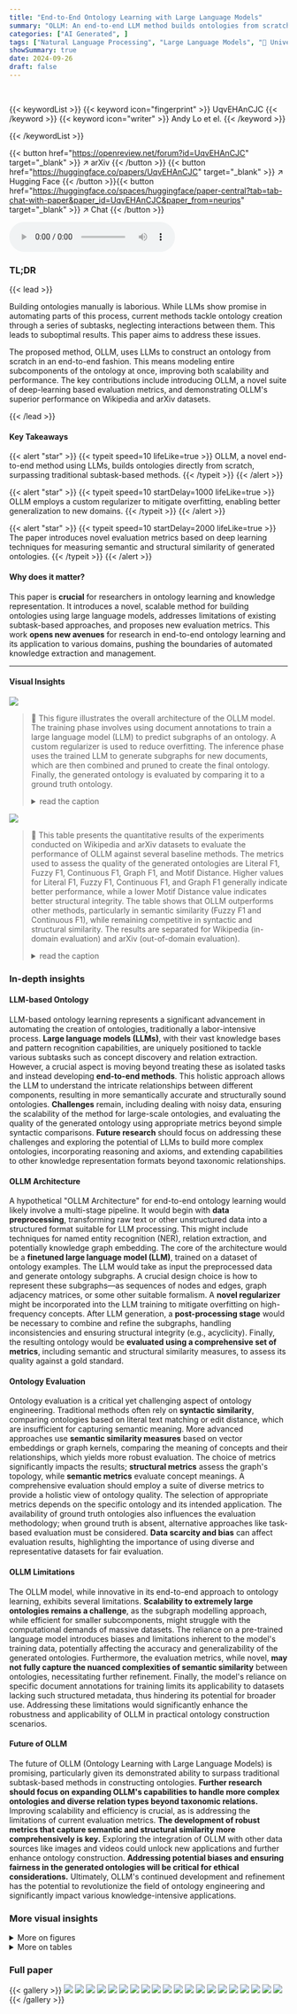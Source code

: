 ```yaml
---
title: "End-to-End Ontology Learning with Large Language Models"
summary: "OLLM: An end-to-end LLM method builds ontologies from scratch, outperforming subtask approaches and improving semantic accuracy with novel evaluation metrics."
categories: ["AI Generated", ]
tags: ["Natural Language Processing", "Large Language Models", "🏢 University of Cambridge",]
showSummary: true
date: 2024-09-26
draft: false
---
```


<br>

{{< keywordList >}}
{{< keyword icon="fingerprint" >}} UqvEHAnCJC {{< /keyword >}}
{{< keyword icon="writer" >}} Andy Lo et el. {{< /keyword >}}
 
{{< /keywordList >}}

{{< button href="https://openreview.net/forum?id=UqvEHAnCJC" target="_blank" >}}
↗ arXiv
{{< /button >}}
{{< button href="https://huggingface.co/papers/UqvEHAnCJC" target="_blank" >}}
↗ Hugging Face
{{< /button >}}{{< button href="https://huggingface.co/spaces/huggingface/paper-central?tab=tab-chat-with-paper&paper_id=UqvEHAnCJC&paper_from=neurips" target="_blank" >}}
↗ Chat
{{< /button >}}




<audio controls>
    <source src="https://ai-paper-reviewer.com/UqvEHAnCJC/podcast.wav" type="audio/wav">
    Your browser does not support the audio element.
</audio>


### TL;DR


{{< lead >}}

Building ontologies manually is laborious. While LLMs show promise in automating parts of this process, current methods tackle ontology creation through a series of subtasks, neglecting interactions between them. This leads to suboptimal results.  This paper aims to address these issues.

The proposed method, OLLM, uses LLMs to construct an ontology from scratch in an end-to-end fashion. This means modeling entire subcomponents of the ontology at once, improving both scalability and performance.  The key contributions include introducing OLLM, a novel suite of deep-learning based evaluation metrics, and demonstrating OLLM's superior performance on Wikipedia and arXiv datasets.

{{< /lead >}}


#### Key Takeaways

{{< alert "star" >}}
{{< typeit speed=10 lifeLike=true >}} OLLM, a novel end-to-end method using LLMs, builds ontologies directly from scratch, surpassing traditional subtask-based methods. {{< /typeit >}}
{{< /alert >}}

{{< alert "star" >}}
{{< typeit speed=10 startDelay=1000 lifeLike=true >}} OLLM employs a custom regularizer to mitigate overfitting, enabling better generalization to new domains. {{< /typeit >}}
{{< /alert >}}

{{< alert "star" >}}
{{< typeit speed=10 startDelay=2000 lifeLike=true >}} The paper introduces novel evaluation metrics based on deep learning techniques for measuring semantic and structural similarity of generated ontologies. {{< /typeit >}}
{{< /alert >}}

#### Why does it matter?
This paper is **crucial** for researchers in ontology learning and knowledge representation. It introduces a novel, scalable method for building ontologies using large language models, addresses limitations of existing subtask-based approaches, and proposes new evaluation metrics.  This work **opens new avenues** for research in end-to-end ontology learning and its application to various domains, pushing the boundaries of automated knowledge extraction and management.

------
#### Visual Insights



![](https://ai-paper-reviewer.com/UqvEHAnCJC/figures_1_1.jpg)

> 🔼 This figure illustrates the overall architecture of the OLLM model.  The training phase involves using document annotations to train a large language model (LLM) to predict subgraphs of an ontology. A custom regularizer is used to reduce overfitting.  The inference phase uses the trained LLM to generate subgraphs for new documents, which are then combined and pruned to create the final ontology. Finally, the generated ontology is evaluated by comparing it to a ground truth ontology.
> <details>
> <summary>read the caption</summary>
> Figure 1: OLLM: Using annotations of documents with their relevant concepts, we train an LLM to model relevant subgraphs of the target ontology with a custom regulariser. During inference, the generated subgraphs for each document are summed and pruned to give the final output ontology. For evaluation, we measure the similarity between the generated ontology and the ground truth.
> </details>





![](https://ai-paper-reviewer.com/UqvEHAnCJC/tables_8_1.jpg)

> 🔼 This table presents the quantitative results of the experiments conducted on Wikipedia and arXiv datasets to evaluate the performance of OLLM against several baseline methods.  The metrics used to assess the quality of the generated ontologies are Literal F1, Fuzzy F1, Continuous F1, Graph F1, and Motif Distance.  Higher values for Literal F1, Fuzzy F1, Continuous F1, and Graph F1 generally indicate better performance, while a lower Motif Distance value indicates better structural integrity. The table shows that OLLM outperforms other methods, particularly in semantic similarity (Fuzzy F1 and Continuous F1), while remaining competitive in syntactic and structural similarity. The results are separated for Wikipedia (in-domain evaluation) and arXiv (out-of-domain evaluation).
> <details>
> <summary>read the caption</summary>
> Table 1: Evaluation metrics of OLLM and baselines on Wikipedia and arXiv. OLLM performs particularly well in modelling semantics, and remains competitive syntactically and structurally.
> </details>





### In-depth insights


#### LLM-based Ontology
LLM-based ontology learning represents a significant advancement in automating the creation of ontologies, traditionally a labor-intensive process.  **Large language models (LLMs)**, with their vast knowledge bases and pattern recognition capabilities, are uniquely positioned to tackle various subtasks such as concept discovery and relation extraction.  However, a crucial aspect is moving beyond treating these as isolated tasks and instead developing **end-to-end methods**. This holistic approach allows the LLM to understand the intricate relationships between different components, resulting in more semantically accurate and structurally sound ontologies.  **Challenges** remain, including dealing with noisy data, ensuring the scalability of the method for large-scale ontologies, and evaluating the quality of the generated ontology using appropriate metrics beyond simple syntactic comparisons. **Future research** should focus on addressing these challenges and exploring the potential of LLMs to build more complex ontologies, incorporating reasoning and axioms, and extending capabilities to other knowledge representation formats beyond taxonomic relationships.

#### OLLM Architecture
A hypothetical "OLLM Architecture" for end-to-end ontology learning would likely involve a multi-stage pipeline.  It would begin with **data preprocessing**, transforming raw text or other unstructured data into a structured format suitable for LLM processing. This might include techniques for named entity recognition (NER), relation extraction, and potentially knowledge graph embedding. The core of the architecture would be a **finetuned large language model (LLM)**, trained on a dataset of ontology examples.  The LLM would take as input the preprocessed data and generate ontology subgraphs.  A crucial design choice is how to represent these subgraphs—as sequences of nodes and edges, graph adjacency matrices, or some other suitable formalism.  A **novel regularizer** might be incorporated into the LLM training to mitigate overfitting on high-frequency concepts.  After LLM generation, a **post-processing stage** would be necessary to combine and refine the subgraphs, handling inconsistencies and ensuring structural integrity (e.g., acyclicity).  Finally, the resulting ontology would be **evaluated using a comprehensive set of metrics**, including semantic and structural similarity measures, to assess its quality against a gold standard.

#### Ontology Evaluation
Ontology evaluation is a critical yet challenging aspect of ontology engineering.  Traditional methods often rely on **syntactic similarity**, comparing ontologies based on literal text matching or edit distance, which are insufficient for capturing semantic meaning.  More advanced approaches use **semantic similarity measures** based on vector embeddings or graph kernels, comparing the meaning of concepts and their relationships, which yields more robust evaluation. The choice of metrics significantly impacts the results; **structural metrics** assess the graph's topology, while **semantic metrics** evaluate concept meanings. A comprehensive evaluation should employ a suite of diverse metrics to provide a holistic view of ontology quality.  The selection of appropriate metrics depends on the specific ontology and its intended application. The availability of ground truth ontologies also influences the evaluation methodology; when ground truth is absent, alternative approaches like task-based evaluation must be considered. **Data scarcity and bias** can affect evaluation results, highlighting the importance of using diverse and representative datasets for fair evaluation.

#### OLLM Limitations
The OLLM model, while innovative in its end-to-end approach to ontology learning, exhibits several limitations.  **Scalability to extremely large ontologies remains a challenge**, as the subgraph modelling approach, while efficient for smaller subcomponents, might struggle with the computational demands of massive datasets.  The reliance on a pre-trained language model introduces biases and limitations inherent to the model's training data, potentially affecting the accuracy and generalizability of the generated ontologies.  Furthermore, the evaluation metrics, while novel, **may not fully capture the nuanced complexities of semantic similarity** between ontologies, necessitating further refinement.  Finally, the model's reliance on specific document annotations for training limits its applicability to datasets lacking such structured metadata, thus hindering its potential for broader use. Addressing these limitations would significantly enhance the robustness and applicability of OLLM in practical ontology construction scenarios.

#### Future of OLLM
The future of OLLM (Ontology Learning with Large Language Models) is promising, particularly given its demonstrated ability to surpass traditional subtask-based methods in constructing ontologies. **Further research should focus on expanding OLLM's capabilities to handle more complex ontologies and diverse relation types beyond taxonomic relations.**  Improving scalability and efficiency is crucial, as is addressing the limitations of current evaluation metrics.  **The development of robust metrics that capture semantic and structural similarity more comprehensively is key.**  Exploring the integration of OLLM with other data sources like images and videos could unlock new applications and further enhance ontology construction.  **Addressing potential biases and ensuring fairness in the generated ontologies will be critical for ethical considerations.**  Ultimately, OLLM's continued development and refinement has the potential to revolutionize the field of ontology engineering and significantly impact various knowledge-intensive applications.


### More visual insights

<details>
<summary>More on figures
</summary>


![](https://ai-paper-reviewer.com/UqvEHAnCJC/figures_3_1.jpg)

> 🔼 This figure shows the overall architecture of the OLLM model.  The training phase involves using document annotations and a custom regularizer to fine-tune a large language model (LLM).  During inference, the LLM generates subgraphs for each document.  These subgraphs are combined and then pruned to create the final ontology.  Finally, the generated ontology is evaluated by comparing it against a gold standard ontology.
> <details>
> <summary>read the caption</summary>
> Figure 1: OLLM: Using annotations of documents with their relevant concepts, we train an LLM to model relevant subgraphs of the target ontology with a custom regulariser. During inference, the generated subgraphs for each document are summed and pruned to give the final output ontology. For evaluation, we measure the similarity between the generated ontology and the ground truth.
> </details>



![](https://ai-paper-reviewer.com/UqvEHAnCJC/figures_4_1.jpg)

> 🔼 The figure shows the number of overlapping concepts among the train, validation, and test sets for both the Wikipedia and arXiv datasets.  It illustrates the data split strategy used to prevent data leakage, ensuring that the test set contains unseen concepts and relations.  The Venn diagrams visually represent the number of concepts unique to each set and the number shared between them.
> <details>
> <summary>read the caption</summary>
> Figure 3: Intersection of concepts among the train, validation and test splits of the datasets.
> </details>



![](https://ai-paper-reviewer.com/UqvEHAnCJC/figures_6_1.jpg)

> 🔼 This figure compares the per-token loss on a test set example for two models: one trained with a custom masked loss objective and another trained without it. The stronger red color indicates a higher cross-entropy loss.  The figure highlights that the masked loss objective helps improve generalization on high-level relations while maintaining performance on lower-level relations. This is achieved by selectively masking the loss contributions from high-frequency concepts during training, thereby preventing overfitting.
> <details>
> <summary>read the caption</summary>
> Figure 4: Per token loss on a test set example of the final model trained with and without the custom masked loss objective. A stronger red colour represents a higher cross-entropy loss. Within the top-level concepts (children of the root) shown here, “Culture” and “Humanities” are in the training set while others are not. Using the masked loss objective improves generalisation on the high-level relations (e.g., “Main topic classifications” → “Academic disciplines”) while maintaining performance on lower-level relations.
> </details>



![](https://ai-paper-reviewer.com/UqvEHAnCJC/figures_14_1.jpg)

> 🔼 This figure illustrates the overall pipeline of the OLLM model.  It shows how the model is trained using document annotations and a custom regularizer to learn subgraphs of an ontology. During inference, the model generates subgraphs for each document, these are then combined and pruned to produce the final ontology.  The model's performance is evaluated by comparing the generated ontology to a ground truth ontology.
> <details>
> <summary>read the caption</summary>
> Figure 1: OLLM: Using annotations of documents with their relevant concepts, we train an LLM to model relevant subgraphs of the target ontology with a custom regulariser. During inference, the generated subgraphs for each document are summed and pruned to give the final output ontology. For evaluation, we measure the similarity between the generated ontology and the ground truth.
> </details>



![](https://ai-paper-reviewer.com/UqvEHAnCJC/figures_16_1.jpg)

> 🔼 This figure illustrates the overall architecture of the OLLM model.  It shows the training phase where an LLM is fine-tuned using document annotations and a custom regularizer to learn relevant subgraphs of the target ontology. The inference phase depicts how these subgraphs are combined and pruned to generate the final ontology. Finally, it highlights the evaluation process, comparing the generated ontology to a gold standard for quality assessment.
> <details>
> <summary>read the caption</summary>
> Figure 1: OLLM: Using annotations of documents with their relevant concepts, we train an LLM to model relevant subgraphs of the target ontology with a custom regulariser. During inference, the generated subgraphs for each document are summed and pruned to give the final output ontology. For evaluation, we measure the similarity between the generated ontology and the ground truth.
> </details>



![](https://ai-paper-reviewer.com/UqvEHAnCJC/figures_18_1.jpg)

> 🔼 This figure illustrates the overall architecture of OLLM, an end-to-end ontology learning method.  The training process involves using document annotations to train a large language model (LLM) to create subgraphs of an ontology.  A custom regulariser helps prevent overfitting. During inference, these subgraphs are combined and refined to produce a complete ontology, which is then evaluated against a gold standard ontology for accuracy. The diagram clearly shows the input (dataset), the training and inference stages, and the output (ontology).
> <details>
> <summary>read the caption</summary>
> Figure 1: OLLM: Using annotations of documents with their relevant concepts, we train an LLM to model relevant subgraphs of the target ontology with a custom regulariser. During inference, the generated subgraphs for each document are summed and pruned to give the final output ontology. For evaluation, we measure the similarity between the generated ontology and the ground truth.
> </details>



![](https://ai-paper-reviewer.com/UqvEHAnCJC/figures_18_2.jpg)

> 🔼 This figure illustrates the overall architecture of the OLLM model.  It shows the training phase, where an LLM is trained on document-concept annotations using a custom regularizer to prevent overfitting.  The inference phase shows how the model generates ontology subgraphs for each document, which are then combined and pruned to create the final ontology.  Finally, the evaluation phase shows how the generated ontology is compared to a ground truth ontology for assessing its quality.
> <details>
> <summary>read the caption</summary>
> Figure 1: OLLM: Using annotations of documents with their relevant concepts, we train an LLM to model relevant subgraphs of the target ontology with a custom regulariser. During inference, the generated subgraphs for each document are summed and pruned to give the final output ontology. For evaluation, we measure the similarity between the generated ontology and the ground truth.
> </details>



![](https://ai-paper-reviewer.com/UqvEHAnCJC/figures_19_1.jpg)

> 🔼 This figure visualizes the node matching results from the Graph F1 metric, comparing an ontology generated by the OLLM model against a ground truth ontology.  The color-coding and opacity of the edges represent the similarity scores between matched nodes, providing a visual representation of the semantic relationships between the two ontologies. The layout highlights the clustering of similar concepts (Mathematics, Biology, and Economics) in both ontologies, demonstrating a high degree of semantic alignment.
> <details>
> <summary>read the caption</summary>
> Figure 9: Highest scoring node matching from the Graph F1 metric between the ontology generated by OLLM (teal) and the ground truth ontology (black). The matching between nodes is shown in red, where the opacity of the edge indicates the similarity score (weaker links are more transparent). Visually, the matching defines a clear alignment of the two graphs: from the centre to the left we have the Mathematics-related concepts; at the top right we have Biology-related concepts; and at the bottom right we have Economics-related concepts.
> </details>



![](https://ai-paper-reviewer.com/UqvEHAnCJC/figures_20_1.jpg)

> 🔼 This figure visualizes the node matching results from the Graph F1 metric, which measures the semantic similarity between the ontology generated by the OLLM model and the ground truth ontology.  Nodes are represented as circles, with teal representing nodes from the OLLM ontology and black representing nodes from the ground truth.  The thickness and opacity of the edges connecting the nodes indicate the similarity score, with thicker, more opaque edges suggesting higher similarity.  The layout of the graph visually demonstrates a high degree of semantic alignment between the two ontologies, grouping related concepts together (e.g., Mathematics, Biology, Economics).
> <details>
> <summary>read the caption</summary>
> Figure 9: Highest scoring node matching from the Graph F1 metric between the ontology generated by OLLM (teal) and the ground truth ontology (black). The matching between nodes is shown in red, where the opacity of the edge indicates the similarity score (weaker links are more transparent). Visually, the matching defines a clear alignment of the two graphs: from the centre to the left we have the Mathematics-related concepts; at the top right we have Biology-related concepts; and at the bottom right we have Economics-related concepts.
> </details>



![](https://ai-paper-reviewer.com/UqvEHAnCJC/figures_21_1.jpg)

> 🔼 This figure visualizes sub-ontologies generated by the OLLM model for three different Wikipedia topics: Biology, Language Policy, and Mathematical Structures. Each sub-ontology is a directed acyclic graph where nodes represent concepts and edges represent taxonomic relationships (is-a or is-subclass-of). The visualization helps to understand the model's ability to capture the hierarchical structure and semantic relationships within a domain. The color-coding of the edges might indicate the source of the relationships (e.g., training data, test data, or newly generated relationships).
> <details>
> <summary>read the caption</summary>
> Figure 11: Sub-ontologies for Wikipedia generated by OLLM, centred on various topics.
> </details>



![](https://ai-paper-reviewer.com/UqvEHAnCJC/figures_21_2.jpg)

> 🔼 This figure visualizes sub-ontologies generated by the OLLM model for three different topics from Wikipedia: Biology, Language Policy, and Mathematical Structures. Each sub-ontology is a subgraph of the larger Wikipedia ontology, showing a focused section of the knowledge structure.  The visualization helps to understand how OLLM organizes concepts and relationships within specific domains, demonstrating the model's ability to create semantically meaningful and structurally coherent ontologies.
> <details>
> <summary>read the caption</summary>
> Figure 11: Sub-ontologies for Wikipedia generated by OLLM, centred on various topics.
> </details>



![](https://ai-paper-reviewer.com/UqvEHAnCJC/figures_22_1.jpg)

> 🔼 This figure shows the pipeline of the OLLM model.  The model takes as input a dataset of documents annotated with relevant concepts.  It uses a large language model (LLM) fine-tuned with a custom regularizer to generate subgraphs representing parts of the target ontology. These subgraphs are then combined and pruned to produce the final ontology. The ontology's quality is assessed by comparing it to a gold standard ontology.
> <details>
> <summary>read the caption</summary>
> Figure 1: OLLM: Using annotations of documents with their relevant concepts, we train an LLM to model relevant subgraphs of the target ontology with a custom regulariser. During inference, the generated subgraphs for each document are summed and pruned to give the final output ontology. For evaluation, we measure the similarity between the generated ontology and the ground truth.
> </details>



![](https://ai-paper-reviewer.com/UqvEHAnCJC/figures_22_2.jpg)

> 🔼 This figure shows the overall architecture of the OLLM model. It consists of a training phase where an LLM is fine-tuned using document annotations and a custom regularizer to predict relevant subgraphs of an ontology.  In the inference phase, these subgraphs are combined and pruned to form the final ontology. The process concludes with a gold standard evaluation measuring the similarity between the generated and ground truth ontologies.
> <details>
> <summary>read the caption</summary>
> Figure 1: OLLM: Using annotations of documents with their relevant concepts, we train an LLM to model relevant subgraphs of the target ontology with a custom regulariser. During inference, the generated subgraphs for each document are summed and pruned to give the final output ontology. For evaluation, we measure the similarity between the generated ontology and the ground truth.
> </details>



![](https://ai-paper-reviewer.com/UqvEHAnCJC/figures_22_3.jpg)

> 🔼 This figure visualizes the node matching results from the Graph F1 metric, which measures the semantic similarity between the ontology generated by OLLM and the ground truth ontology.  Nodes are color-coded (teal for OLLM, black for ground truth) and edges representing matches are shown in red, with transparency indicating the strength of the match (higher transparency = weaker match). The layout visually demonstrates strong alignment of semantically similar concepts between the generated and ground truth ontologies, grouped by mathematical, biological, and economic themes.
> <details>
> <summary>read the caption</summary>
> Figure 9: Highest scoring node matching from the Graph F1 metric between the ontology generated by OLLM (teal) and the ground truth ontology (black). The matching between nodes is shown in red, where the opacity of the edge indicates the similarity score (weaker links are more transparent). Visually, the matching defines a clear alignment of the two graphs: from the centre to the left we have the Mathematics-related concepts; at the top right we have Biology-related concepts; and at the bottom right we have Economics-related concepts.
> </details>



![](https://ai-paper-reviewer.com/UqvEHAnCJC/figures_23_1.jpg)

> 🔼 This figure visualizes sub-ontologies generated by the Memorisation method for Wikipedia. Three different topics are shown: Artificial objects, Fraud, and Nature and religion. Each sub-ontology is a subgraph, representing a portion of the larger Wikipedia ontology. The nodes represent concepts, and the edges represent taxonomic relationships between them. The figure provides a qualitative assessment of the Memorisation method's ability to capture semantic relationships within the data.
> <details>
> <summary>read the caption</summary>
> Figure 13: Sub-ontologies for Wikipedia generated by Memorisation, centred on various topics.
> </details>



![](https://ai-paper-reviewer.com/UqvEHAnCJC/figures_23_2.jpg)

> 🔼 This figure visualizes sub-ontologies generated by the Memorisation baseline method for three different Wikipedia topics: Artificial objects, Fraud, and Nature and religion. Each sub-ontology is represented as a graph where nodes represent concepts and edges represent taxonomic relations. The graphs illustrate how the model connects various concepts within a specific topic, demonstrating its ability to identify and link related themes.
> <details>
> <summary>read the caption</summary>
> Figure 13: Sub-ontologies for Wikipedia generated by Memorisation, centred on various topics.
> </details>



![](https://ai-paper-reviewer.com/UqvEHAnCJC/figures_23_3.jpg)

> 🔼 This figure visualizes sub-ontologies generated by the Memorisation baseline method for Wikipedia, focusing on three different central topics: Artificial Objects, Fraud, and Nature and Religion. Each sub-ontology shows a subgraph of the Wikipedia category graph, illustrating the relationships between various concepts related to the central topic.  The figure highlights the structural differences in the ontologies produced by different methods, particularly revealing oversimplification or poor organization in the Memorisation-generated ontologies.
> <details>
> <summary>read the caption</summary>
> Figure 13: Sub-ontologies for Wikipedia generated by Memorisation, centred on various topics.
> </details>



![](https://ai-paper-reviewer.com/UqvEHAnCJC/figures_24_1.jpg)

> 🔼 This figure illustrates the overall pipeline of the OLLM model.  The training phase involves using annotated documents (linking documents to relevant concepts) to fine-tune a large language model (LLM). A custom regularizer is employed to mitigate overfitting. During inference, the LLM generates subgraphs representing portions of the target ontology for each input document. These subgraphs are then combined and refined through a pruning process to create the final ontology.  The model's performance is assessed by comparing the generated ontology to a ground truth ontology.
> <details>
> <summary>read the caption</summary>
> Figure 1: OLLM: Using annotations of documents with their relevant concepts, we train an LLM to model relevant subgraphs of the target ontology with a custom regulariser. During inference, the generated subgraphs for each document are summed and pruned to give the final output ontology. For evaluation, we measure the similarity between the generated ontology and the ground truth.
> </details>



![](https://ai-paper-reviewer.com/UqvEHAnCJC/figures_25_1.jpg)

> 🔼 This figure visualizes sub-ontologies generated by the Hearst method for three different Wikipedia topics: Drugs, Government, and Society. Each sub-ontology is represented as a graph where nodes represent concepts and edges represent taxonomic relationships. The graphs show how the Hearst method organizes concepts within these topics, highlighting the hierarchical relationships and connections between concepts.
> <details>
> <summary>read the caption</summary>
> Figure 14: Sub-ontologies for Wikipedia generated by Hearst, centred on various topics.
> </details>



![](https://ai-paper-reviewer.com/UqvEHAnCJC/figures_25_2.jpg)

> 🔼 This figure visualizes sub-ontologies generated by the Hearst method for three different Wikipedia topics: Drugs, Government, and Society. Each sub-ontology is a graph where nodes represent concepts and edges represent taxonomic relationships.  The visualization helps to understand the structure and relationships between concepts within each topic as identified by the Hearst pattern-based ontology learning method.  The visualization shows differences in the structure and organization of concepts across these different topics.
> <details>
> <summary>read the caption</summary>
> Figure 14: Sub-ontologies for Wikipedia generated by Hearst, centred on various topics.
> </details>



![](https://ai-paper-reviewer.com/UqvEHAnCJC/figures_25_3.jpg)

> 🔼 This figure visualizes sub-ontologies generated by the REBEL model for various Wikipedia topics.  Each sub-ontology is a graph where nodes represent concepts and edges represent relationships. The graphs illustrate the model's ability to generate structural relationships between concepts related to different themes such as 'Elections', 'Money', and 'Vocal music'. The visualization helps in understanding the model's performance in capturing hierarchical relationships between related concepts within a domain.
> <details>
> <summary>read the caption</summary>
> Figure 15: Sub-ontologies for Wikipedia generated by REBEL, centred on various topics.
> </details>



![](https://ai-paper-reviewer.com/UqvEHAnCJC/figures_26_1.jpg)

> 🔼 This figure illustrates the overall architecture of the OLLM model.  The training phase involves using document annotations and a custom regulariser to fine-tune a large language model (LLM). This LLM learns to generate subgraphs representing parts of the target ontology.  During inference, these subgraphs are combined and refined to produce a complete ontology. Finally, the quality of the generated ontology is assessed by comparing it against a gold standard ontology.
> <details>
> <summary>read the caption</summary>
> Figure 1: OLLM: Using annotations of documents with their relevant concepts, we train an LLM to model relevant subgraphs of the target ontology with a custom regulariser. During inference, the generated subgraphs for each document are summed and pruned to give the final output ontology. For evaluation, we measure the similarity between the generated ontology and the ground truth.
> </details>



![](https://ai-paper-reviewer.com/UqvEHAnCJC/figures_26_2.jpg)

> 🔼 This figure illustrates the overall pipeline of the OLLM model.  It starts with a dataset containing documents annotated with relevant concepts. An LLM is trained on this data using a mask-regularised loss function to learn how to generate subgraphs (parts) of the target ontology. During inference, these generated subgraphs are combined and pruned using a sum and prune step to produce the final predicted ontology. The model's performance is then evaluated by comparing the generated ontology to a gold standard ground truth ontology.  The diagram highlights the training, inference, and evaluation phases of the model.
> <details>
> <summary>read the caption</summary>
> Figure 1: OLLM: Using annotations of documents with their relevant concepts, we train an LLM to model relevant subgraphs of the target ontology with a custom regulariser. During inference, the generated subgraphs for each document are summed and pruned to give the final output ontology. For evaluation, we measure the similarity between the generated ontology and the ground truth.
> </details>



![](https://ai-paper-reviewer.com/UqvEHAnCJC/figures_26_3.jpg)

> 🔼 This figure illustrates the overall architecture of the OLLM model.  The training phase involves using document annotations (linking documents to concepts) to train a large language model (LLM).  A custom regularizer is used during training to prevent overfitting. In the inference phase, the LLM generates subgraphs for each document, which are then combined and refined using a pruning process.  Finally, the generated ontology is evaluated against a ground truth ontology to assess its quality.
> <details>
> <summary>read the caption</summary>
> Figure 1: OLLM: Using annotations of documents with their relevant concepts, we train an LLM to model relevant subgraphs of the target ontology with a custom regulariser. During inference, the generated subgraphs for each document are summed and pruned to give the final output ontology. For evaluation, we measure the similarity between the generated ontology and the ground truth.
> </details>



![](https://ai-paper-reviewer.com/UqvEHAnCJC/figures_27_1.jpg)

> 🔼 This figure illustrates the overall pipeline of the OLLM model.  It starts with a dataset of documents annotated with relevant concepts. These are used to train a Large Language Model (LLM) to generate subgraphs representing parts of the target ontology.  A custom regulariser helps prevent overfitting.  During inference, the LLM produces subgraphs for new documents. These subgraphs are combined and pruned to create the final ontology. Finally, the generated ontology is evaluated by comparing it to a ground truth ontology.
> <details>
> <summary>read the caption</summary>
> Figure 1: OLLM: Using annotations of documents with their relevant concepts, we train an LLM to model relevant subgraphs of the target ontology with a custom regulariser. During inference, the generated subgraphs for each document are summed and pruned to give the final output ontology. For evaluation, we measure the similarity between the generated ontology and the ground truth.
> </details>



![](https://ai-paper-reviewer.com/UqvEHAnCJC/figures_27_2.jpg)

> 🔼 This figure shows the overall architecture of the OLLM model.  It takes as input a dataset consisting of documents annotated with relevant concepts. An LLM is then fine-tuned using a custom regulariser (to reduce overfitting), which learns to map documents to relevant subgraphs of the target ontology. During inference, these subgraphs are aggregated and pruned using a simple process, resulting in the final predicted ontology. Finally, the model is evaluated by comparing this predicted ontology with a ground truth ontology.
> <details>
> <summary>read the caption</summary>
> Figure 1: OLLM: Using annotations of documents with their relevant concepts, we train an LLM to model relevant subgraphs of the target ontology with a custom regulariser. During inference, the generated subgraphs for each document are summed and pruned to give the final output ontology. For evaluation, we measure the similarity between the generated ontology and the ground truth.
> </details>



![](https://ai-paper-reviewer.com/UqvEHAnCJC/figures_27_3.jpg)

> 🔼 This figure visualizes sub-ontologies generated by the One-shot method on Wikipedia.  Three different topics are shown: Athletics, Legal Studies, and Physiology. Each sub-ontology is a small subgraph of the overall Wikipedia category graph, showing the relationships between the concepts within a specific domain. The visualization shows the hierarchical structure of the ontologies with the concepts and taxonomic relations between them. The edges are colored red to indicate the connections identified by the model, showcasing the structure and the relationships that the One-shot approach has learned.
> <details>
> <summary>read the caption</summary>
> Figure 17: Sub-ontologies for Wikipedia generated by One-shot, centred on various topics.
> </details>



![](https://ai-paper-reviewer.com/UqvEHAnCJC/figures_28_1.jpg)

> 🔼 This figure visualizes sub-ontologies generated by the Three-shot method for Wikipedia.  Three examples are shown, focusing on 'Aerospace technology', 'Artificial intelligence and machine learning', and 'Elections'. Each sub-ontology is a directed graph where nodes represent concepts and edges represent taxonomic relations. The graphs illustrate how the Three-shot method structures concepts within these domains, revealing the hierarchical relationships and connections between various terms. The visualization helps to understand the model's ability to capture semantic relationships and the overall structure of generated ontologies.
> <details>
> <summary>read the caption</summary>
> Figure 18: Sub-ontologies for Wikipedia generated by Three-shot, centred on various topics.
> </details>



![](https://ai-paper-reviewer.com/UqvEHAnCJC/figures_28_2.jpg)

> 🔼 This figure illustrates the overall pipeline of the OLLM model.  The training phase involves using document annotations and a custom regularizer to fine-tune a large language model (LLM) to generate relevant subgraphs of a target ontology. In the inference phase, these subgraphs are combined and refined to produce the final ontology. Finally, the model evaluates the generated ontology by comparing it to a ground truth ontology.
> <details>
> <summary>read the caption</summary>
> Figure 1: OLLM: Using annotations of documents with their relevant concepts, we train an LLM to model relevant subgraphs of the target ontology with a custom regulariser. During inference, the generated subgraphs for each document are summed and pruned to give the final output ontology. For evaluation, we measure the similarity between the generated ontology and the ground truth.
> </details>



![](https://ai-paper-reviewer.com/UqvEHAnCJC/figures_28_3.jpg)

> 🔼 This figure illustrates the overall architecture of the OLLM model. It shows how the model is trained using document annotations and a custom regularizer to generate subgraphs representing parts of the target ontology.  During inference, these subgraphs are combined and refined to create the final ontology. The evaluation process compares the generated ontology to a ground truth ontology to assess its quality.
> <details>
> <summary>read the caption</summary>
> Figure 1: OLLM: Using annotations of documents with their relevant concepts, we train an LLM to model relevant subgraphs of the target ontology with a custom regulariser. During inference, the generated subgraphs for each document are summed and pruned to give the final output ontology. For evaluation, we measure the similarity between the generated ontology and the ground truth.
> </details>



![](https://ai-paper-reviewer.com/UqvEHAnCJC/figures_29_1.jpg)

> 🔼 This figure visualizes the node matching results from the Graph F1 metric, which measures the semantic similarity between the generated ontology by OLLM and the ground truth ontology.  The color intensity of the edges indicates the strength of the match between nodes.  The visual layout shows a clear alignment of semantically similar concepts in both ontologies, highlighting the effectiveness of the OLLM model.
> <details>
> <summary>read the caption</summary>
> Figure 9: Highest scoring node matching from the Graph F1 metric between the ontology generated by OLLM (teal) and the ground truth ontology (black). The matching between nodes is shown in red, where the opacity of the edge indicates the similarity score (weaker links are more transparent). Visually, the matching defines a clear alignment of the two graphs: from the centre to the left we have the Mathematics-related concepts; at the top right we have Biology-related concepts; and at the bottom right we have Economics-related concepts.
> </details>



![](https://ai-paper-reviewer.com/UqvEHAnCJC/figures_30_1.jpg)

> 🔼 This figure illustrates the overall pipeline of the OLLM model.  The training phase involves using document annotations to train a large language model (LLM) on relevant subgraphs of the target ontology.  A custom regularizer is used to mitigate overfitting. During inference, the LLM generates subgraphs for each document, which are combined and pruned to form the final ontology.  The evaluation process compares this generated ontology to a ground truth ontology.
> <details>
> <summary>read the caption</summary>
> Figure 1: OLLM: Using annotations of documents with their relevant concepts, we train an LLM to model relevant subgraphs of the target ontology with a custom regulariser. During inference, the generated subgraphs for each document are summed and pruned to give the final output ontology. For evaluation, we measure the similarity between the generated ontology and the ground truth.
> </details>



![](https://ai-paper-reviewer.com/UqvEHAnCJC/figures_30_2.jpg)

> 🔼 This figure visualizes the node matching results from the Graph F1 metric, a method used to evaluate the similarity between the ontology generated by the OLLM model and the ground truth ontology. The visualization uses color-coding and opacity to represent the strength of the matches, providing a clear visual representation of the semantic similarity between the two ontologies.  The layout of the matched nodes intuitively groups related concepts together (Mathematics on the left, Biology on the top right, and Economics on the bottom right).
> <details>
> <summary>read the caption</summary>
> Figure 9: Highest scoring node matching from the Graph F1 metric between the ontology generated by OLLM (teal) and the ground truth ontology (black). The matching between nodes is shown in red, where the opacity of the edge indicates the similarity score (weaker links are more transparent). Visually, the matching defines a clear alignment of the two graphs: from the centre to the left we have the Mathematics-related concepts; at the top right we have Biology-related concepts; and at the bottom right we have Economics-related concepts.
> </details>



![](https://ai-paper-reviewer.com/UqvEHAnCJC/figures_31_1.jpg)

> 🔼 This figure illustrates the overall architecture of the OLLM model.  It shows the training phase where an LLM is fine-tuned using document annotations and a custom regularizer to learn subgraphs of the target ontology. The inference phase depicts how the model generates subgraphs for each document, which are then combined and pruned to form the final ontology.  Finally, the evaluation process assesses the similarity between the generated ontology and the ground truth.
> <details>
> <summary>read the caption</summary>
> Figure 1: OLLM: Using annotations of documents with their relevant concepts, we train an LLM to model relevant subgraphs of the target ontology with a custom regulariser. During inference, the generated subgraphs for each document are summed and pruned to give the final output ontology. For evaluation, we measure the similarity between the generated ontology and the ground truth.
> </details>



![](https://ai-paper-reviewer.com/UqvEHAnCJC/figures_32_1.jpg)

> 🔼 This figure visualizes the node matching results from the Graph F1 metric, comparing the ontology generated by the OLLM model to the ground truth ontology.  Nodes are represented as circles, with teal representing the OLLM generated ontology and black representing the ground truth.  Matching nodes are connected by red edges, where edge opacity represents the strength of the match (stronger matches have more opaque red edges). The visualization shows a clear alignment between the generated ontology and ground truth, particularly grouping semantically similar concepts (mathematics, biology, economics) into distinct clusters.
> <details>
> <summary>read the caption</summary>
> Figure 9: Highest scoring node matching from the Graph F1 metric between the ontology generated by OLLM (teal) and the ground truth ontology (black). The matching between nodes is shown in red, where the opacity of the edge indicates the similarity score (weaker links are more transparent). Visually, the matching defines a clear alignment of the two graphs: from the centre to the left we have the Mathematics-related concepts; at the top right we have Biology-related concepts; and at the bottom right we have Economics-related concepts.
> </details>



![](https://ai-paper-reviewer.com/UqvEHAnCJC/figures_33_1.jpg)

> 🔼 This figure illustrates the overall pipeline of OLLM, an end-to-end ontology learning method. It begins with a dataset of documents annotated with concepts.  The core component is an LLM which is trained using a custom regularizer to produce relevant subgraphs of an ontology.  During inference, the model produces subgraphs for each document, which are then combined (summed) and simplified (pruned) to create the complete ontology. The final ontology is evaluated against a ground truth ontology to assess quality.
> <details>
> <summary>read the caption</summary>
> Figure 1: OLLM: Using annotations of documents with their relevant concepts, we train an LLM to model relevant subgraphs of the target ontology with a custom regulariser. During inference, the generated subgraphs for each document are summed and pruned to give the final output ontology. For evaluation, we measure the similarity between the generated ontology and the ground truth.
> </details>



![](https://ai-paper-reviewer.com/UqvEHAnCJC/figures_33_2.jpg)

> 🔼 This figure visualizes sub-ontologies generated by the OLLM model for three different Wikipedia topics: Biology, Language policy, and Mathematical structures. Each sub-ontology is a subgraph of the larger Wikipedia ontology, focusing on concepts and relationships relevant to the specific topic. The visualizations highlight the hierarchical structure of the ontologies, showing how concepts are connected through taxonomic relationships.  The nodes represent concepts, and the edges represent the is-a or subclass-of relationship.  The figure demonstrates the model's ability to generate semantically meaningful and structurally sound ontologies for different domains.
> <details>
> <summary>read the caption</summary>
> Figure 11: Sub-ontologies for Wikipedia generated by OLLM, centred on various topics.
> </details>



![](https://ai-paper-reviewer.com/UqvEHAnCJC/figures_34_1.jpg)

> 🔼 This figure visualizes sub-ontologies generated by the OLLM model for three different topics from Wikipedia: Biology, Language policy, and Mathematical structures. Each sub-ontology is a subgraph, showing a section of the broader Wikipedia category hierarchy. The nodes represent concepts, and the edges represent taxonomic relationships (e.g., is-a or subclass-of).  The visualization helps to understand how OLLM structures the knowledge within each topic and connects related concepts.
> <details>
> <summary>read the caption</summary>
> Figure 11: Sub-ontologies for Wikipedia generated by OLLM, centred on various topics.
> </details>



![](https://ai-paper-reviewer.com/UqvEHAnCJC/figures_34_2.jpg)

> 🔼 This figure shows a high-level overview of the OLLM pipeline. First, the model is trained using document annotations and a custom regularizer to learn relevant subgraphs of the ontology.  During inference, subgraphs are generated for each document, combined and then pruned to produce a complete ontology. Finally, the generated ontology is evaluated by comparing it to a gold standard.
> <details>
> <summary>read the caption</summary>
> Figure 1: OLLM: Using annotations of documents with their relevant concepts, we train an LLM to model relevant subgraphs of the target ontology with a custom regulariser. During inference, the generated subgraphs for each document are summed and pruned to give the final output ontology. For evaluation, we measure the similarity between the generated ontology and the ground truth.
> </details>



</details>




<details>
<summary>More on tables
</summary>


![](https://ai-paper-reviewer.com/UqvEHAnCJC/tables_17_1.jpg)
> 🔼 This table presents the performance of the OLLM model and several baseline methods on two datasets: Wikipedia and arXiv.  The performance is measured using five metrics: Literal F1, Fuzzy F1, Continuous F1, Graph F1, and Motif Distance.  Higher scores are better for all metrics except Motif Distance, where a lower score is better. The table highlights that OLLM generally outperforms the baselines, especially in terms of semantic similarity (Fuzzy F1 and Continuous F1), while maintaining competitive performance on syntactic and structural similarity.  This demonstrates the effectiveness of OLLM in building accurate ontologies.
> <details>
> <summary>read the caption</summary>
> Table 1: Evaluation metrics of OLLM and baselines on Wikipedia and arXiv. OLLM performs particularly well in modelling semantics, and remains competitive syntactically and structurally.
> </details>

![](https://ai-paper-reviewer.com/UqvEHAnCJC/tables_19_1.jpg)
> 🔼 This table presents a comparison of the performance of OLLM and several baseline methods on two datasets: Wikipedia and arXiv.  The performance is evaluated using five different metrics: Literal F1, Fuzzy F1, Continuous F1, Graph F1, and Motif Distance.  Each metric assesses a different aspect of ontology quality, such as semantic similarity (Fuzzy F1) or structural similarity (Graph F1). The table highlights OLLM's superior performance in semantic modelling, while maintaining competitive results in terms of syntax and structure.
> <details>
> <summary>read the caption</summary>
> Table 1: Evaluation metrics of OLLM and baselines on Wikipedia and arXiv. OLLM performs particularly well in modelling semantics, and remains competitive syntactically and structurally.
> </details>

![](https://ai-paper-reviewer.com/UqvEHAnCJC/tables_19_2.jpg)
> 🔼 This table presents the quantitative results of the experiments conducted on Wikipedia and arXiv datasets.  It compares the performance of the proposed method, OLLM, against several baseline methods across five evaluation metrics: Literal F1, Fuzzy F1, Continuous F1, Graph F1, and Motif Distance.  Higher scores are better for the first four metrics, while a lower score is better for Motif Distance. The results demonstrate that OLLM achieves state-of-the-art performance in terms of semantic similarity (Fuzzy F1 and Continuous F1) while maintaining relatively strong performance across other metrics.
> <details>
> <summary>read the caption</summary>
> Table 1: Evaluation metrics of OLLM and baselines on Wikipedia and arXiv. OLLM performs particularly well in modelling semantics, and remains competitive syntactically and structurally.
> </details>

</details>




### Full paper

{{< gallery >}}
<img src="https://ai-paper-reviewer.com/UqvEHAnCJC/1.png" class="grid-w50 md:grid-w33 xl:grid-w25" />
<img src="https://ai-paper-reviewer.com/UqvEHAnCJC/2.png" class="grid-w50 md:grid-w33 xl:grid-w25" />
<img src="https://ai-paper-reviewer.com/UqvEHAnCJC/3.png" class="grid-w50 md:grid-w33 xl:grid-w25" />
<img src="https://ai-paper-reviewer.com/UqvEHAnCJC/4.png" class="grid-w50 md:grid-w33 xl:grid-w25" />
<img src="https://ai-paper-reviewer.com/UqvEHAnCJC/5.png" class="grid-w50 md:grid-w33 xl:grid-w25" />
<img src="https://ai-paper-reviewer.com/UqvEHAnCJC/6.png" class="grid-w50 md:grid-w33 xl:grid-w25" />
<img src="https://ai-paper-reviewer.com/UqvEHAnCJC/7.png" class="grid-w50 md:grid-w33 xl:grid-w25" />
<img src="https://ai-paper-reviewer.com/UqvEHAnCJC/8.png" class="grid-w50 md:grid-w33 xl:grid-w25" />
<img src="https://ai-paper-reviewer.com/UqvEHAnCJC/9.png" class="grid-w50 md:grid-w33 xl:grid-w25" />
<img src="https://ai-paper-reviewer.com/UqvEHAnCJC/10.png" class="grid-w50 md:grid-w33 xl:grid-w25" />
<img src="https://ai-paper-reviewer.com/UqvEHAnCJC/11.png" class="grid-w50 md:grid-w33 xl:grid-w25" />
<img src="https://ai-paper-reviewer.com/UqvEHAnCJC/12.png" class="grid-w50 md:grid-w33 xl:grid-w25" />
<img src="https://ai-paper-reviewer.com/UqvEHAnCJC/13.png" class="grid-w50 md:grid-w33 xl:grid-w25" />
<img src="https://ai-paper-reviewer.com/UqvEHAnCJC/14.png" class="grid-w50 md:grid-w33 xl:grid-w25" />
<img src="https://ai-paper-reviewer.com/UqvEHAnCJC/15.png" class="grid-w50 md:grid-w33 xl:grid-w25" />
<img src="https://ai-paper-reviewer.com/UqvEHAnCJC/16.png" class="grid-w50 md:grid-w33 xl:grid-w25" />
<img src="https://ai-paper-reviewer.com/UqvEHAnCJC/17.png" class="grid-w50 md:grid-w33 xl:grid-w25" />
<img src="https://ai-paper-reviewer.com/UqvEHAnCJC/18.png" class="grid-w50 md:grid-w33 xl:grid-w25" />
<img src="https://ai-paper-reviewer.com/UqvEHAnCJC/19.png" class="grid-w50 md:grid-w33 xl:grid-w25" />
<img src="https://ai-paper-reviewer.com/UqvEHAnCJC/20.png" class="grid-w50 md:grid-w33 xl:grid-w25" />
{{< /gallery >}}